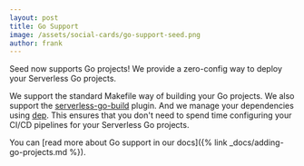 ```yaml
---
layout: post
title: Go Support
image: /assets/social-cards/go-support-seed.png
author: frank
---
```


Seed now supports Go projects! We provide a zero-config way to deploy your Serverless Go projects.

We support the standard Makefile way of building your Go projects. We also support the [serverless-go-build](https://github.com/sean9keenan/serverless-go-build) plugin. And we manage your dependencies using [dep](https://github.com/golang/dep). This ensures that you don't need to spend time configuring your CI/CD pipelines for your Serverless Go projects.

You can [read more about Go support in our docs]({% link _docs/adding-go-projects.md %}).
